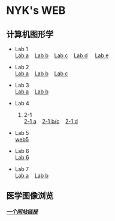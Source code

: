 # NYK's WEB
## 计算机图形学
- Lab 1 <br>
[Lab a](/webGL/web/a.html) &nbsp;&nbsp;  [Lab b](/webGL/web/b.html)   &nbsp;&nbsp;
 [Lab c](/webGL/web/c.html)  &nbsp;&nbsp;  [Lab d](/webGL/web/d.html) &nbsp; &nbsp;  [Lab e](/webGL/web/e.html)

- Lab 2  <br>
  [Lab a](/webGL/web2/a.html) &nbsp;&nbsp;  [Lab b](/webGL/web2/b.html)   &nbsp;&nbsp;
 [Lab c](/webGL/web2/c.html)  &nbsp;&nbsp;
- Lab 3  <br>
  [Lab a](/webGL/web3/a.html) &nbsp;&nbsp; [Lab b](/webGL/web3/b.html) &nbsp;&nbsp; 

- Lab 4  <br>
  1. 2-1  <br>
  [2-1 a](/webGL/web4/2-1a.html) &nbsp;&nbsp; [2-1 b/c](/webGL/web4/2-1bc.html) &nbsp;&nbsp;
 [2-1 d](/webGL/web4/2-1d.html) &nbsp;&nbsp; 
  
 - Lab 5  <br>
 [web5](/webGL/web5/web5.html) &nbsp;&nbsp;
  
 - Lab 6  <br>
 [Lab 6](/webGL/web6/6.html) &nbsp;&nbsp;

 - Lab 7  <br>
 [Lab a](/webGL/web7/01.html) &nbsp;&nbsp; [Lab b](/webGL/web7/b.html) &nbsp;&nbsp; 

## 医学图像浏览
***[一个网站链接](/medical/index.html) &nbsp;&nbsp;***
